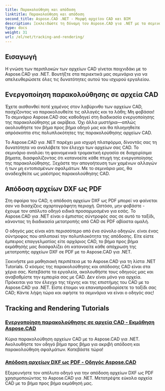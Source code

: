 ```yaml
---
title: Παρακολούθηση και απόδοση
linktitle: Παρακολούθηση και απόδοση
second_title: Aspose.CAD .NET - Μορφή αρχείου CAD και BIM
description: Ξεκλειδώστε τη δύναμη του Aspose.CAD για .NET με τα σεμινάρια μας. Μάθετε να ενεργοποιείτε την παρακολούθηση σε αρχεία CAD και να αποδίδετε απρόσκοπτα τα αρχεία DXF ως PDF.
type: docs
weight: 31
url: /el/net/tracking-and-rendering/
---
```


## Εισαγωγή

Η γνώση των περιπλοκών των αρχείων CAD γίνεται παιχνιδάκι με το Aspose.CAD για .NET. Βουτήξτε στα περιεκτικά μας σεμινάρια για να απελευθερώσετε όλες τις δυνατότητες αυτού του ισχυρού εργαλείου. 

## Ενεργοποίηση παρακολούθησης σε αρχεία CAD

Έχετε αισθανθεί ποτέ χαμένος στον λαβύρινθο των αρχείων CAD, πασχίζοντας να παρακολουθείτε τις αλλαγές και τα λάθη; Μη φοβάσαι! Το σεμινάριο Aspose.CAD σας καθοδηγεί στη διαδικασία ενεργοποίησης της παρακολούθησης με ακρίβεια. Όχι άλλα μυστήρια—απλώς ακολουθήστε τον βήμα προς βήμα οδηγό μας και θα πλοηγηθείτε απρόσκοπτα στις πολυπλοκότητες της παρακολούθησης αρχείων CAD.

Το Aspose.CAD για .NET παρέχει μια ισχυρή πλατφόρμα, δίνοντάς σας τη δυνατότητα να αναλάβετε τον έλεγχο των αρχείων σας CAD. Το σεμινάριο αναλύει τη φαινομενικά τρομακτική εργασία σε διαχειρίσιμα βήματα, διασφαλίζοντας ότι κατανοείτε κάθε πτυχή της ενεργοποίησης της παρακολούθησης. Ξεχάστε την απογοήτευση των χαμένων αλλαγών ή των μη εντοπισμένων σφαλμάτων. Με το σεμινάριο μας, θα αναδειχθείτε ως μαέστρος παρακολούθησης CAD.

## Απόδοση αρχείων DXF ως PDF

Στη σφαίρα του CAD, η απόδοση αρχείων DXF ως PDF μπορεί να φαίνεται σαν να διασχίζεις αχαρτογράφητη περιοχή. Ωστόσο, μην φοβάστε - έχουμε τον απόλυτο οδηγό ειδικά προσαρμοσμένο για εσάς. Το Aspose.CAD για .NET είναι ο έμπιστος σύντροφός σας σε αυτό το ταξίδι, κάνοντας τη διαδικασία μετατροπής από CAD σε PDF αβίαστα ομαλή.

Ο οδηγός μας είναι κάτι περισσότερο από ένα σύνολο οδηγιών. είναι ένας σύντροφος που απλοποιεί την πολυπλοκότητα της απόδοσης. Είτε είστε έμπειρος επαγγελματίας είτε αρχάριος CAD, το βήμα προς βήμα εκμάθησής μας διασφαλίζει ότι κατανοείτε κάθε απόχρωση της μετατροπής αρχείων DXF σε PDF με το Aspose.CAD για .NET.

Ξεκινήστε μια μαθησιακή περιπέτεια με το Aspose.CAD για τη λίστα .NET Tutorials. Ο κόσμος της παρακολούθησης και απόδοσης CAD είναι στα χέρια σας. Κατεβάστε τα εργαλεία, ακολουθήστε τους οδηγούς μας και αναβαθμίστε την εμπειρία σας με CAD. Δεν είναι μόνο για αρχεία. Πρόκειται για τον έλεγχο της τέχνης και της επιστήμης του CAD με το Aspose.CAD για .NET. Είστε έτοιμοι να επαναπροσδιορίσετε το ταξίδι σας CAD; Κάντε λήψη τώρα και αφήστε τα σεμινάρια να είναι ο οδηγός σας!
## Tracking and Rendering Tutorials
### [Ενεργοποίηση παρακολούθησης σε αρχεία CAD - Εκμάθηση Aspose.CAD](./enabling-tracking-in-cad-files/)
Κύρια παρακολούθηση αρχείων CAD με το Aspose.CAD για .NET. Ακολουθήστε τον οδηγό βήμα προς βήμα για ακριβή απόδοση και παρακολούθηση σφαλμάτων. Κατεβάστε τώρα!
### [Απόδοση αρχείων DXF ως PDF - Οδηγός Aspose.CAD](./rendering-dxf-files-as-pdf/)
Εξερευνήστε τον απόλυτο οδηγό για την απόδοση αρχείων DXF ως PDF χρησιμοποιώντας το Aspose.CAD για .NET. Μετατρέψτε εύκολα αρχεία CAD με το βήμα προς βήμα εκμάθησή μας.